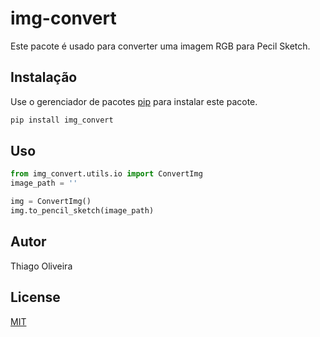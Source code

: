 # img-convert

Este pacote é usado para converter uma imagem RGB para Pecil Sketch.
	
## Instalação

Use o gerenciador de pacotes [pip](https://pip.pypa.io/en/stable/) para instalar este pacote.

```bash
pip install img_convert
```

## Uso

```python
from img_convert.utils.io import ConvertImg
image_path = ''

img = ConvertImg()
img.to_pencil_sketch(image_path)
```

## Autor
Thiago Oliveira

## License
[MIT](https://choosealicense.com/licenses/mit/)